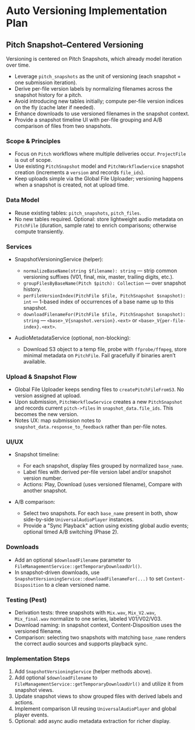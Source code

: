 # Auto Versioning Implementation Plan

## Pitch Snapshot–Centered Versioning

Versioning is centered on Pitch Snapshots, which already model iteration over time.

- Leverage `pitch_snapshots` as the unit of versioning (each snapshot = one submission iteration).
- Derive per-file version labels by normalizing filenames across the snapshot history for a pitch.
- Avoid introducing new tables initially; compute per-file version indices on the fly (cache later if needed).
- Enhance downloads to use versioned filenames in the snapshot context.
- Provide a snapshot timeline UI with per-file grouping and A/B comparison of files from two snapshots.

### Scope & Principles

- Focus on `Pitch` workflows where multiple deliveries occur. `ProjectFile` is out of scope.
- Use existing `PitchSnapshot` model and `PitchWorkflowService` snapshot creation (increments a `version` and records `file_ids`).
- Keep uploads simple via the Global File Uploader; versioning happens when a snapshot is created, not at upload time.

### Data Model

- Reuse existing tables: `pitch_snapshots`, `pitch_files`.
- No new tables required. Optional: store lightweight audio metadata on `PitchFile` (duration, sample rate) to enrich comparisons; otherwise compute transiently.

### Services

- SnapshotVersioningService (helper):
  - `normalizeBaseName(string $filename): string` — strip common versioning suffixes (V01, final, mix, master, trailing digits, etc.).
  - `groupFilesByBaseName(Pitch $pitch): Collection` — over snapshot history.
  - `perFileVersionIndex(PitchFile $file, PitchSnapshot $snapshot): int` — 1-based index of occurrences of a base name up to this snapshot.
  - `downloadFilenameFor(PitchFile $file, PitchSnapshot $snapshot): string` — `<base>_V{snapshot.version}.<ext>` or `<base>_V{per-file-index}.<ext>`.

- AudioMetadataService (optional, non-blocking):
  - Download S3 object to a temp file, probe with `ffprobe/ffmpeg`, store minimal metadata on `PitchFile`. Fail gracefully if binaries aren’t available.

### Upload & Snapshot Flow

- Global File Uploader keeps sending files to `createPitchFileFromS3`. No version assigned at upload.
- Upon submission, `PitchWorkflowService` creates a new `PitchSnapshot` and records current `pitch->files` in `snapshot_data.file_ids`. This becomes the new version.
- Notes UX: map submission notes to `snapshot_data.response_to_feedback` rather than per-file notes.

### UI/UX

- Snapshot timeline:
  - For each snapshot, display files grouped by normalized `base_name`.
  - Label files with derived per-file version label and/or snapshot version number.
  - Actions: Play, Download (uses versioned filename), Compare with another snapshot.

- A/B comparison:
  - Select two snapshots. For each `base_name` present in both, show side-by-side `UniversalAudioPlayer` instances.
  - Provide a "Sync Playback" action using existing global audio events; optional timed A/B switching (Phase 2).

### Downloads

- Add an optional `$downloadFilename` parameter to `FileManagementService::getTemporaryDownloadUrl()`.
- In snapshot-driven downloads, use `SnapshotVersioningService::downloadFilenameFor(...)` to set `Content-Disposition` to a clean versioned name.

### Testing (Pest)

- Derivation tests: three snapshots with `Mix.wav`, `Mix_V2.wav`, `Mix_final.wav` normalize to one series, labeled V01/V02/V03.
- Download naming: in snapshot context, Content-Disposition uses the versioned filename.
- Comparison: selecting two snapshots with matching `base_name` renders the correct audio sources and supports playback sync.

### Implementation Steps

1. Add `SnapshotVersioningService` (helper methods above).
2. Add optional `$downloadFilename` to `FileManagementService::getTemporaryDownloadUrl()` and utilize it from snapshot views.
3. Update snapshot views to show grouped files with derived labels and actions.
4. Implement comparison UI reusing `UniversalAudioPlayer` and global player events.
5. Optional: add async audio metadata extraction for richer display.























